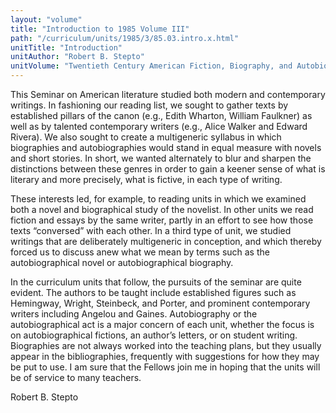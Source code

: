 ```yaml
---
layout: "volume"
title: "Introduction to 1985 Volume III"
path: "/curriculum/units/1985/3/85.03.intro.x.html"
unitTitle: "Introduction"
unitAuthor: "Robert B. Stepto"
unitVolume: "Twentieth Century American Fiction, Biography, and Autobiography"
---
```

<body>
<p>
This Seminar on American literature studied both modern and contemporary writings. In fashioning our reading list, we sought to gather texts by established pillars of the canon (e.g., Edith Wharton, William Faulkner) as well as by talented contemporary writers (e.g., Alice Walker and Edward Rivera). We also sought to create a multigeneric syIlabus in which biographies and autobiographies would stand in equal measure with novels and short stories. In short, we wanted alternately to blur and sharpen the distinctions between these genres in order to gain a keener sense of what is literary and more precisely, what is fictive, in each type of writing.
</p>
<p>
These interests led, for example, to reading units in which we examined both a novel and biographical study of the novelist. In other units we read fiction and essays by the same writer, partly in an effort to see how those texts “conversed” with each other. In a third type of unit, we studied writings that are deliberately multigeneric in conception, and which thereby forced us to discuss anew what we mean by terms such as the autobiographical novel or autobiographical biography.
</p>
<p>
In the curriculum units that follow, the pursuits of the seminar are quite evident. The authors to be taught include established figures such as Hemingway, Wright, Steinbeck, and Porter, and prominent contemporary writers including Angelou and Gaines. Autobiography or the autobiographical act is a major concern of each unit, whether the focus is on autobiographical fictions, an author’s letters, or on student writing. Biographies are not always worked into the teaching plans, but they usually appear in the bibliographies, frequently with suggestions for how they may be put to use. I am sure that the Fellows join me in hoping that the units will be of service to many teachers.
</p>
<p>
Robert B. Stepto
</p>
</body>